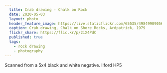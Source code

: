 ```yaml
---
  title: Crab drawing - Chalk on Rock
  date: 2020-05-03
  layout: photo
  header_feature_image: https://live.staticflickr.com/65535/49849909056_cbf79dd800_3k.jpg
  caption: Crab drawing, Chalk on Shore Rocks, Ardpatrick, 1979
  flickr_share: https://flic.kr/p/2iX4PdC
  published: true
  tags:
    - rock drawing
    - photography
---
```


Scanned from a 5x4 black and white negative. Ilford HP5
